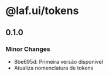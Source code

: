 # @laf.ui/tokens

## 0.1.0

### Minor Changes

- 8be695d: Primeira versão disponível
- Atualiza nomenclatura de tokens
